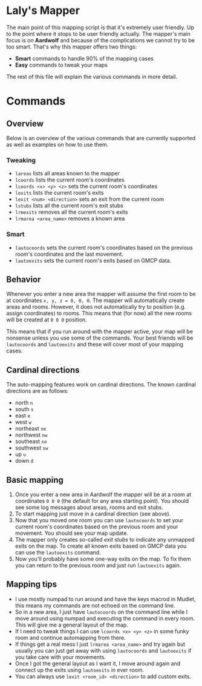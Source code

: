 # Laly's Mapper
The main point of this mapping script is that it's extremely user friendly. Up to the point where it stops to be user friendly actually. The mapper's main focus is on **Aardwolf** and because of the complications we cannot try to be too smart. That's why this mapper offers two things:

* **Smart** commands to handle 90% of the mapping cases
* **Easy** commands to tweak your maps

The rest of this file will explain the various commands in more detail.

# Commands
## Overview
Below is an overview of the various commands that are currently supported as well as examples on how to use them.

### Tweaking
* `lareas` lists all areas known to the mapper
* `lcoords` lists the current room's coordinates
* `lcoords <x> <y> <z>` sets the current room's coordinates
* `lexits` lists the current room's exits
* `lexit <num> <direction>` sets an exit from the current room
* `lstubs` lists all the current room's exit stubs
* `lrmexits` removes all the current room's exits
* `lrmarea <area_name>` removes a known area

### Smart
* `lautocoords` sets the current room's coordinates based on the previous room's coordinates and the last movement.
* `lautoexits` sets the current room's exits based on GMCP data.

## Behavior
Whenever you enter a new area the mapper will assume the first room to be at coordinates `x, y, z = 0, 0, 0`. The mapper will automatically create areas and rooms. However, it does not automatically try to position (e.g. assign coordinates) to rooms. This means that (for now) all the new rooms will be created at `0 0 0` position.

This means that if you run around with the mapper active, your map will be nonsense unless you use some of the commands. Your best friends will be `lautocoords` and `lautoexits` and these will cover most of your mapping cases.

## Cardinal directions
The auto-mapping features work on cardinal directions. The known cardinal directions are as follows:

* north `n`
* south `s`
* east `e`
* west `w`
* northeast `ne`
* northwest `nw`
* southeast `se`
* southwest `sw`
* up `u`
* down `d`

## Basic mapping
1. Once you enter a new area in Aardwolf the mapper will be at a room at coordinates `0 0 0` (the default for any area starting point). You should see some log messages about areas, rooms and exit stubs.
2. To start mapping just move in a cardinal direction (see above). 
3. Now that you moved one room you can use `lautocoords` to set your current room's coordinates based on the previous room and your movement. You should see your map update.
4. The mapper only creates so-called *exit stubs* to indicate any unmapped exits on the map. To create all known exits based on GMCP data you can use the `lautoexits` command.
5. Now you'll probably have some one-way exits on the map. To fix them you can return to the previous room and just run `lautoexits` again.

## Mapping tips
* I use mostly numpad to run around and have the keys macrod in Mudlet, this means my commands are not echoed on the command line.
* So in a new area, I just have `lautocoords` on the command line while I move around using numpad and executing the command in every room. This will give me a general layout of the map.
* If I need to tweak things I can use `lcoords <x> <y> <z>` in some funky room and continue automapping from there.
* If things get a real mess I just `lrmarea <area_name>` and try again but usually you can just get away with using `lautocoords` and `lautoexits` if you take care with your movements.
* Once I got the general layout as I want it, I move around again and connect up the exits using `lautoexits` in ever room.
* You can always use `lexit <room_id> <direction>` to add custom exits.